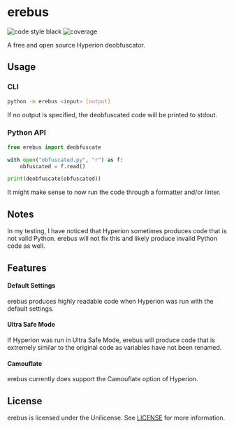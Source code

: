 # erebus
![code style black](https://img.shields.io/badge/code%20style-black-black?style=for-the-badge)
![coverage](https://img.shields.io/coveralls/github/teaishealthy/erebus?style=for-the-badge)



A free and open source Hyperion deobfuscator.

## Usage

### CLI

```bash
python -m erebus <input> [output]
```
If no output is specified, the deobfuscated code will be printed to stdout.

### Python API

```py
from erebus import deobfuscate

with open("obfuscated.py", "r") as f:
    obfuscated = f.read()

print(deobfuscate(obfuscated))
```

It might make sense to now run the code through a formatter and/or linter.

## Notes

In my testing, I have noticed that Hyperion sometimes produces code that is not valid Python. erebus will not fix this and likely produce invalid Python code as well.


## Features

#### Default Settings

erebus produces highly readable code when Hyperion was run with the default settings.

#### Ultra Safe Mode

If Hyperion was run in Ultra Safe Mode, erebus will produce code that is extremely similar to the original code as variables have not been renamed.

#### Camouflate

erebus currently does support the Camouflate option of Hyperion.


## License

erebus is licensed under the Unilicense.
See [LICENSE](LICENSE) for more information.
